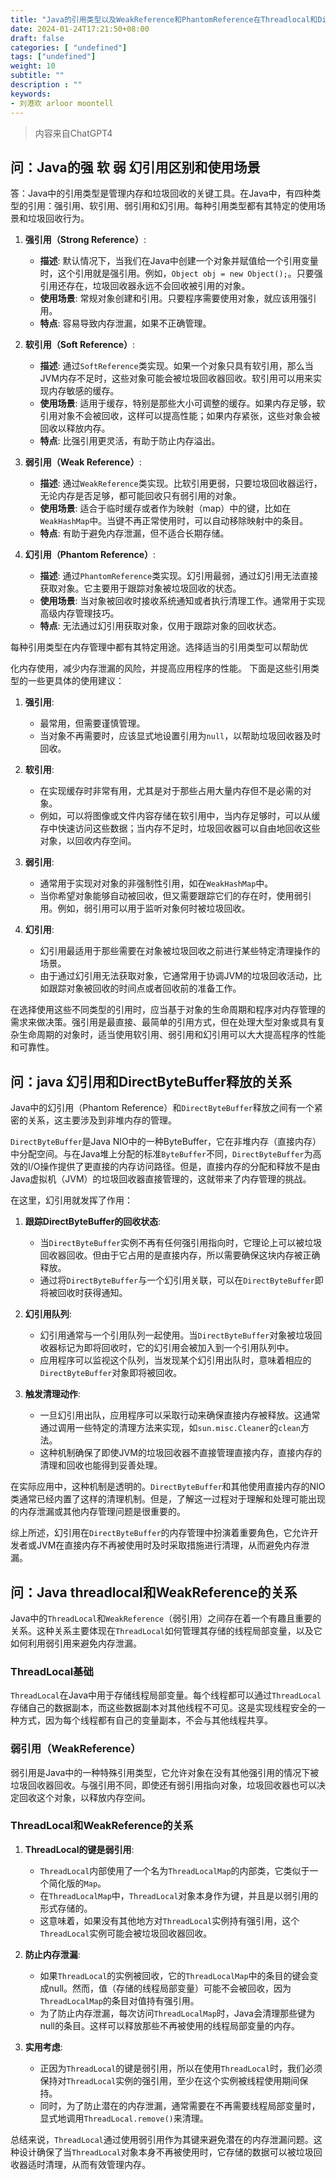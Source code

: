 ```yaml
---
title: "Java的引用类型以及WeakReference和PhantomReference在Threadlocal和DirectByteBuffer中的使用"
date: 2024-01-24T17:21:50+08:00
draft: false
categories: [ "undefined"]
tags: ["undefined"]
weight: 10
subtitle: ""
description : ""
keywords:
- 刘港欢 arloor moontell
---
```


> 内容来自ChatGPT4

## 问：Java的强 软 弱 幻引用区别和使用场景

答：Java中的引用类型是管理内存和垃圾回收的关键工具。在Java中，有四种类型的引用：强引用、软引用、弱引用和幻引用。每种引用类型都有其特定的使用场景和垃圾回收行为。

1. **强引用（Strong Reference）**:
   - **描述**: 默认情况下，当我们在Java中创建一个对象并赋值给一个引用变量时，这个引用就是强引用。例如，`Object obj = new Object();`。只要强引用还存在，垃圾回收器永远不会回收被引用的对象。
   - **使用场景**: 常规对象创建和引用。只要程序需要使用对象，就应该用强引用。
   - **特点**: 容易导致内存泄漏，如果不正确管理。

2. **软引用（Soft Reference）**:
   - **描述**: 通过`SoftReference`类实现。如果一个对象只具有软引用，那么当JVM内存不足时，这些对象可能会被垃圾回收器回收。软引用可以用来实现内存敏感的缓存。
   - **使用场景**: 适用于缓存，特别是那些大小可调整的缓存。如果内存足够，软引用对象不会被回收，这样可以提高性能；如果内存紧张，这些对象会被回收以释放内存。
   - **特点**: 比强引用更灵活，有助于防止内存溢出。

3. **弱引用（Weak Reference）**:
   - **描述**: 通过`WeakReference`类实现。比软引用更弱，只要垃圾回收器运行，无论内存是否足够，都可能回收只有弱引用的对象。
   - **使用场景**: 适合于临时缓存或者作为映射（map）中的键，比如在`WeakHashMap`中。当键不再正常使用时，可以自动移除映射中的条目。
   - **特点**: 有助于避免内存泄漏，但不适合长期存储。

4. **幻引用（Phantom Reference）**:
   - **描述**: 通过`PhantomReference`类实现。幻引用最弱，通过幻引用无法直接获取对象。它主要用于跟踪对象被垃圾回收的状态。
   - **使用场景**: 当对象被回收时接收系统通知或者执行清理工作。通常用于实现高级内存管理技巧。
   - **特点**: 无法通过幻引用获取对象，仅用于跟踪对象的回收状态。

每种引用类型在内存管理中都有其特定用途。选择适当的引用类型可以帮助优

化内存使用，减少内存泄漏的风险，并提高应用程序的性能。 下面是这些引用类型的一些更具体的使用建议：

1. **强引用**:
   - 最常用，但需要谨慎管理。
   - 当对象不再需要时，应该显式地设置引用为`null`，以帮助垃圾回收器及时回收。

2. **软引用**:
   - 在实现缓存时非常有用，尤其是对于那些占用大量内存但不是必需的对象。
   - 例如，可以将图像或文件内容存储在软引用中，当内存足够时，可以从缓存中快速访问这些数据；当内存不足时，垃圾回收器可以自由地回收这些对象，以回收内存空间。

3. **弱引用**:
   - 通常用于实现对对象的非强制性引用，如在`WeakHashMap`中。
   - 当你希望对象能够自动被回收，但又需要跟踪它们的存在时，使用弱引用。例如，弱引用可以用于监听对象何时被垃圾回收。

4. **幻引用**:
   - 幻引用最适用于那些需要在对象被垃圾回收之前进行某些特定清理操作的场景。
   - 由于通过幻引用无法获取对象，它通常用于协调JVM的垃圾回收活动，比如跟踪对象被回收的时间点或者回收前的准备工作。

在选择使用这些不同类型的引用时，应当基于对象的生命周期和程序对内存管理的需求来做决策。强引用是最直接、最简单的引用方式，但在处理大型对象或具有复杂生命周期的对象时，适当使用软引用、弱引用和幻引用可以大大提高程序的性能和可靠性。

## 问：java 幻引用和DirectByteBuffer释放的关系

Java中的幻引用（Phantom Reference）和`DirectByteBuffer`释放之间有一个紧密的关系，这主要涉及到非堆内存的管理。

`DirectByteBuffer`是Java NIO中的一种ByteBuffer，它在非堆内存（直接内存）中分配空间。与在Java堆上分配的标准`ByteBuffer`不同，`DirectByteBuffer`为高效的I/O操作提供了更直接的内存访问路径。但是，直接内存的分配和释放不是由Java虚拟机（JVM）的垃圾回收器直接管理的，这就带来了内存管理的挑战。

在这里，幻引用就发挥了作用：

1. **跟踪DirectByteBuffer的回收状态**:
   - 当`DirectByteBuffer`实例不再有任何强引用指向时，它理论上可以被垃圾回收器回收。但由于它占用的是直接内存，所以需要确保这块内存被正确释放。
   - 通过将`DirectByteBuffer`与一个幻引用关联，可以在`DirectByteBuffer`即将被回收时获得通知。

2. **幻引用队列**:
   - 幻引用通常与一个引用队列一起使用。当`DirectByteBuffer`对象被垃圾回收器标记为即将回收时，它的幻引用会被加入到一个引用队列中。
   - 应用程序可以监视这个队列，当发现某个幻引用出队时，意味着相应的`DirectByteBuffer`对象即将被回收。

3. **触发清理动作**:
   - 一旦幻引用出队，应用程序可以采取行动来确保直接内存被释放。这通常通过调用一些特定的清理方法来实现，如`sun.misc.Cleaner`的`clean`方法。
   - 这种机制确保了即使JVM的垃圾回收器不直接管理直接内存，直接内存的清理和回收也能得到妥善处理。

在实际应用中，这种机制是透明的。`DirectByteBuffer`和其他使用直接内存的NIO类通常已经内置了这样的清理机制。但是，了解这一过程对于理解和处理可能出现的内存泄漏或其他内存管理问题是很重要的。

综上所述，幻引用在`DirectByteBuffer`的内存管理中扮演着重要角色，它允许开发者或JVM在直接内存不再被使用时及时采取措施进行清理，从而避免内存泄漏。

## 问：Java threadlocal和WeakReference的关系

Java中的`ThreadLocal`和`WeakReference`（弱引用）之间存在着一个有趣且重要的关系。这种关系主要体现在`ThreadLocal`如何管理其存储的线程局部变量，以及它如何利用弱引用来避免内存泄漏。

### ThreadLocal基础

`ThreadLocal`在Java中用于存储线程局部变量。每个线程都可以通过`ThreadLocal`存储自己的数据副本，而这些数据副本对其他线程不可见。这是实现线程安全的一种方式，因为每个线程都有自己的变量副本，不会与其他线程共享。

### 弱引用（WeakReference）

弱引用是Java中的一种特殊引用类型，它允许对象在没有其他强引用的情况下被垃圾回收器回收。与强引用不同，即使还有弱引用指向对象，垃圾回收器也可以决定回收这个对象，以释放内存空间。

### ThreadLocal和WeakReference的关系

1. **ThreadLocal的键是弱引用**:
   - `ThreadLocal`内部使用了一个名为`ThreadLocalMap`的内部类，它类似于一个简化版的`Map`。
   - 在`ThreadLocalMap`中，`ThreadLocal`对象本身作为键，并且是以弱引用的形式存储的。
   - 这意味着，如果没有其他地方对`ThreadLocal`实例持有强引用，这个`ThreadLocal`实例可能会被垃圾回收器回收。

2. **防止内存泄漏**:
   - 如果`ThreadLocal`的实例被回收，它的`ThreadLocalMap`中的条目的键会变成null。然而，值（存储的线程局部变量）可能不会被回收，因为`ThreadLocalMap`的条目对值持有强引用。
   - 为了防止内存泄漏，每次访问`ThreadLocalMap`时，Java会清理那些键为null的条目。这样可以释放那些不再被使用的线程局部变量的内存。

3. **实用考虑**:
   - 正因为`ThreadLocal`的键是弱引用，所以在使用`ThreadLocal`时，我们必须保持对`ThreadLocal`实例的强引用，至少在这个实例被线程使用期间保持。
   - 同时，为了防止潜在的内存泄漏，通常需要在不再需要线程局部变量时，显式地调用`ThreadLocal.remove()`来清理。

总结来说，`ThreadLocal`通过使用弱引用作为其键来避免潜在的内存泄漏问题。这种设计确保了当`ThreadLocal`对象本身不再被使用时，它存储的数据可以被垃圾回收器适时清理，从而有效管理内存。